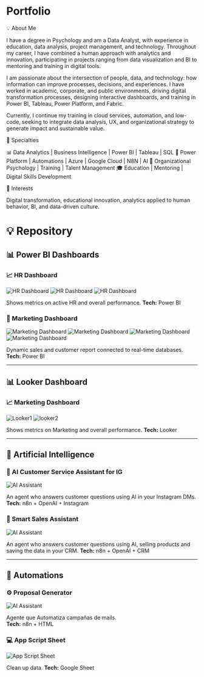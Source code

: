 # Portfolio
💡 About Me

I have a degree in Psychology and am a Data Analyst, with experience in education, data analysis, project management, and technology. Throughout my career, I have combined a human approach with analytics and innovation, participating in projects ranging from data visualization and BI to mentoring and training in digital tools.

I am passionate about the intersection of people, data, and technology: how information can improve processes, decisions, and experiences. I have worked in academic, corporate, and public environments, driving digital transformation processes, designing interactive dashboards, and training in Power BI, Tableau, Power Platform, and Fabric.

Currently, I continue my training in cloud services, automation, and low-code, seeking to integrate data analysis, UX, and organizational strategy to generate impact and sustainable value.

🔧 Specialties

📊 Data Analytics | Business Intelligence | Power BI | Tableau | SQL
🤖 Power Platform | Automations | Azure | Google Cloud | N8N | AI
🧠 Organizational Psychology | Training | Talent Management
🎓 Education | Mentoring | Digital Skills Development

🎯 Interests

Digital transformation, educational innovation, analytics applied to human behavior, BI, and data-driven culture.

# 💡 Repository

## 📊 Power BI Dashboards

### 📈 HR Dashboard
![HR Dashboard](https://github.com/LauraFrey11/Portfolio/blob/main/HRDashboard.jpg)
![HR Dashboard](https://github.com/Laurafrey11/Portfolio/blob/main/HRDashboard2.jpg)
![HR Dashboard](https://github.com/LauraFrey11/Portfolio/blob/main/HRDashboard3.jpg)

Shows metrics on active HR and overall performance.
**Tech:** Power BI

### 💼 Marketing Dashboard
![Marketing Dashboard](https://github.com/LauraFrey11/Portfolio/blob/main/MarketingDashboard.jpg)
![Marketing Dashboard](https://github.com/Laurafrey11/Portfolio/blob/main/MarketingDashboard2.jpg)
![Marketing Dashboard](https://github.com/LauraFrey11/Portfolio/blob/main/MarketingDashboard3.jpg)
![Marketing Dashboard](https://github.com/LauraFrey11/Portfolio/blob/main/MarketingDashboard4.jpg)

Dynamic sales and customer report connected to real-time databases.
**Tech:** Power BI

---

## 📊 Looker Dashboard

### 📈 Marketing Dashboard
![Looker1]([https://github.com/LauraFrey11/Portfolio/blob/main/Looker1.jpg)
![looker2](https://github.com/Laurafrey11/Portfolio/blob/main/looker2.jpg)

Shows metrics on Marketing and overall performance.
**Tech:** Looker 

---

## 🤖 Artificial Intelligence

### 🧩 AI Customer Service Assistant for IG
![AI Assistant](https://github.com/LauraFrey11/Portfolio/blob/main/IG%20Chatwoot.jpg)

An agent who answers customer questions using AI in your Instagram DMs.
**Tech:** n8n + OpenAI + Instagram

### 🧠 Smart Sales Assistant
![AI Assistant](https://github.com/LauraFrey11/Portfolio/blob/main/Agente%20de%20Ventas.jpg)

An agent who answers customer questions using AI, selling products and saving the data in your CRM.
**Tech:** n8n + OpenAI + CRM

---

## 🔄 Automations

### ⚙️ Proposal Generator
![AI Assistant](https://github.com/LauraFrey11/Portfolio/blob/main/Mails%20template%20flow.jpg)

Agente que Automatiza campañas de mails.  
**Tech:** n8n + HTML 

### 💻​ App Script Sheet
![App Script Sheet](https://github.com/LauraFrey11/Portfolio/blob/main/App%20Script%20Sheet.jpg)

Clean up data.
**Tech:** Google Sheet
